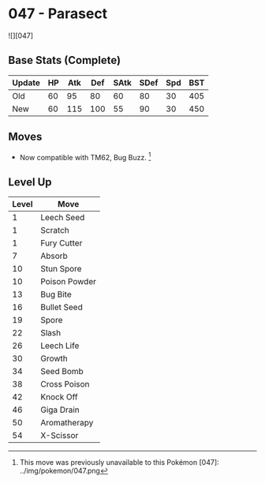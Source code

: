 # 047 - Parasect
![][047]

## Base Stats (Complete)

Update | HP | Atk | Def | SAtk | SDef | Spd | BST
---    | ---| --- | --- | ---  | ---  | --- | ---
Old    | 60 |  95 |  80 |  60  |  80  |  30  |  405
New    | 60 |  115 |  100 |  55  |  90  |  30  |  450

## Moves

 - Now compatible with TM62, Bug Buzz. [^1]

## Level Up

Level | Move
---   | ---
  1   | Leech Seed
  1   | Scratch
  1   | Fury Cutter
  7   | Absorb
 10   | Stun Spore
 10   | Poison Powder
 13   | Bug Bite
 16   | Bullet Seed
 19   | Spore
 22   | Slash
 26   | Leech Life
 30   | Growth
 34   | Seed Bomb
 38   | Cross Poison
 42   | Knock Off
 46   | Giga Drain
 50   | Aromatherapy
 54   | X-Scissor

[^1]: This move was previously unavailable to this Pokémon
[047]: ../img/pokemon/047.png
